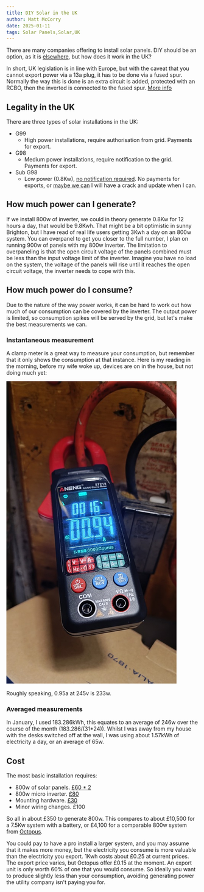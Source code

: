 ```yaml
---
title: DIY Solar in the UK
author: Matt McCorry
date: 2025-01-11
tags: Solar Panels,Solar,UK
---
```


There are many companies offering to install solar panels. DIY should be an option, as it is [elsewhere](https://www.theguardian.com/environment/2024/dec/18/if-a-million-germans-have-them-there-must-be-something-in-it-how-balcony-solar-is-taking-off), but how does it work in the UK?

In short, UK legislation is in line with Europe, but with the caveat that you cannot export power via a 13a plug, it has to be done via a fused spur.
Normally the way this is done is an extra circuit is added, protected with an RCBO, then the inverted is connected to the fused spur.
[More info](https://www.renewsolar.co.uk/plug-in-solar-micro-solar/plug-in-solar-the-balcony-solar-system/)

## Legality in the UK

There are three types of solar installations in the UK:

- G99
  - High power installations, require authorisation from grid. Payments for export.
- G98
  - Medium power installations, require notification to the grid. Payments for export.
- Sub G98
  - Low power (0.8Kw), [no notification required](https://forums.overclockers.co.uk/threads/solar-panels-and-battery-any-real-world-reccomendations.18946524/page-394). No payments for exports, or [maybe we can](https://www.pluginsolar.co.uk/?p=9895) I will have a crack and update when I can.

## How much power can I generate?

If we install 800w of inverter, we could in theory generate 0.8Kw for 12 hours a day, that would be 9.8Kwh. That might be a bit optimistic in sunny Brighton, but I have read of real life users getting 3Kwh a day on an 800w system. You can overpanel to get you closer to the full number, I plan on running 900w of panels with my 800w inverter. The limitation to overpaneling is that the open circuit voltage of the panels combined must be less than the input voltage limit of the inverter. Imagine you have no load on the system, the voltage of the panels will rise until it reaches the open circuit voltage, the inverter needs to cope with this.

## How much power do I consume?

Due to the nature of the way power works, it can be hard to work out how much of our consumption can be covered by the inverter. The output power is limited, so consumption spikes will be served by the grid, but let's make the best measurements we can.

### Instantaneous measurement

A clamp meter is a great way to measure your consumption, but remember that it only shows the consumption at that instance. Here is my reading in the morning, before my wife woke up, devices are on in the house, but not doing much yet:

![Measurement](./images/ClampMeter.jpg)

Roughly speaking, 0.95a at 245v is 233w.

### Averaged measurements

In January, I used 183.286kWh, this equates to an average of 246w over the course of the month (183.286/(31\*24)). Whilst I was away from my house with the desks switched off at the wall, I was using about 1.57kWh of electricity a day, or an average of 65w.

## Cost

The most basic installation requires:

- 800w of solar panels. [£60 \* 2](https://www.cityplumbing.co.uk/p/dmegc-solar-450wp-full-black-n-type-bifacial-pv-module-dm450m10rt-b54hbb-l/p/120106)
- 800w micro inverter. [£80](https://www.ebay.co.uk/itm/314669422202)
- Mounting hardware. [£30](https://www.aliexpress.com/item/1005007481536619.html)
- Minor wiring changes. £100

So all in about £350 to generate 800w. This compares to about £10,500 for a 7.5Kw system with a battery, or £4,100 for a comparable 800w system from [Octopus](https://octopus.energy/solar-installation-faq/#costs).

You could pay to have a pro install a larger system, and you may assume that it makes more money, but the electricity you consume is more valuable than the electricity you export. 1Kwh costs about £0.25 at current prices. The export price varies, but Octopus offer £0.15 at the moment. An export unit is only worth 60% of one that you would consume. So ideally you want to produce slightly less than your consumption, avoiding generating power the utility company isn't paying you for.

